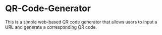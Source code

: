 # QR-Code-Generator
This is a simple web-based QR code generator that allows users to input a URL and generate a corresponding QR code.
